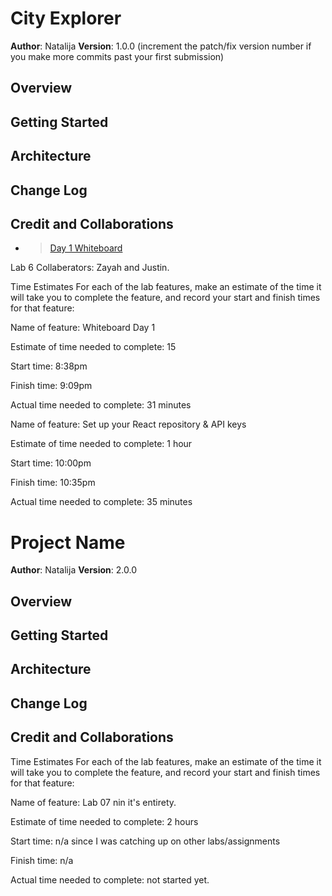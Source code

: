 # City Explorer

**Author**: Natalija
**Version**: 1.0.0 (increment the patch/fix version number if you make more commits past your first submission)

## Overview
<!-- Provide a high level overview of what this application is and why you are building it, beyond the fact that it's an assignment for this class. (i.e. What's your problem domain?) -->

## Getting Started
<!-- What are the steps that a user must take in order to build this app on their own machine and get it running? -->

## Architecture
<!-- Provide a detailed description of the application design. What technologies (languages, libraries, etc) you're using, and any other relevant design information. -->

## Change Log
<!-- Use this area to document the iterative changes made to your application as each feature is successfully implemented. Use time stamps. Here's an example:

01-01-2001 4:59pm - Application now has a fully-functional express server, with a GET route for the location resource. -->

## Credit and Collaborations

- >[Day 1 Whiteboard](cityExplorer.jpg)

Lab 6 Collaberators: Zayah and Justin.

Time Estimates
For each of the lab features, make an estimate of the time it will take you to complete the feature, and record your start and finish times for that feature:

Name of feature: Whiteboard Day 1

Estimate of time needed to complete: 15

Start time: 8:38pm

Finish time: 9:09pm

Actual time needed to complete: 31 minutes

Name of feature: Set up your React repository & API keys

Estimate of time needed to complete: 1 hour

Start time: 10:00pm

Finish time: 10:35pm

Actual time needed to complete: 35 minutes

# Project Name

**Author**: Natalija
**Version**: 2.0.0

## Overview
<!-- Provide a high level overview of what this application is and why you are building it, beyond the fact that it's an assignment for this class. (i.e. What's your problem domain?) -->

## Getting Started
<!-- What are the steps that a user must take in order to build this app on their own machine and get it running? -->

## Architecture
<!-- Provide a detailed description of the application design. What technologies (languages, libraries, etc) you're using, and any other relevant design information. -->

## Change Log
<!-- Use this area to document the iterative changes made to your application as each feature is successfully implemented. Use time stamps. Here's an example:

01-01-2001 4:59pm - Application now has a fully-functional express server, with a GET route for the location resource. -->

## Credit and Collaborations
<!-- Give credit (and a link) to other people or resources that helped you build this application. -->
Time Estimates
For each of the lab features, make an estimate of the time it will take you to complete the feature, and record your start and finish times for that feature:

Name of feature: Lab 07 nin it's entirety.

Estimate of time needed to complete: 2 hours

Start time: n/a since I was catching up on other labs/assignments

Finish time: n/a

Actual time needed to complete: not started yet.
